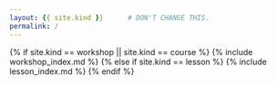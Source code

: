 ```yaml
---
layout: {{ site.kind }}      # DON'T CHANGE THIS.
permalink: /
---
```


{% if site.kind == workshop || site.kind == course %}
  {% include workshop_index.md %}
{% else if site.kind == lesson %}
  {% include lesson_index.md %}
{% endif %}
